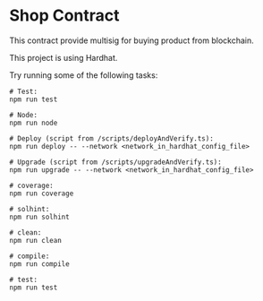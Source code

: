 # Shop Contract

This contract provide multisig for buying product from blockchain.

This project is using Hardhat.

Try running some of the following tasks:

```shell
# Test:
npm run test

# Node:
npm run node

# Deploy (script from /scripts/deployAndVerify.ts):
npm run deploy -- --network <network_in_hardhat_config_file>

# Upgrade (script from /scripts/upgradeAndVerify.ts):
npm run upgrade -- --network <network_in_hardhat_config_file>

# coverage:
npm run coverage

# solhint:
npm run solhint

# clean:
npm run clean

# compile:
npm run compile

# test:
npm run test
```
